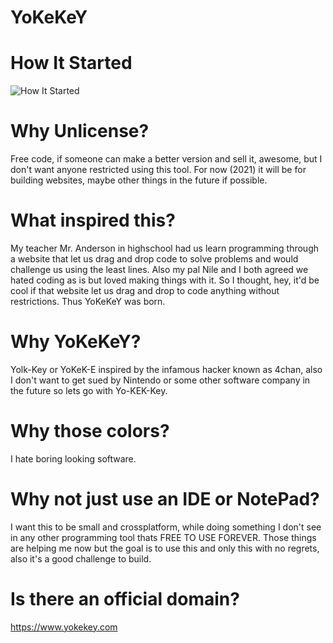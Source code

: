 # YoKeKeY

# How It Started
![How It Started](https://user-images.githubusercontent.com/16199678/147841966-9eb459b6-073e-4a6b-a116-c7347a480afc.PNG)

# Why Unlicense?
Free code, if someone can make a better version and sell it, awesome, but I don't want anyone restricted using this tool. For now (2021) it will be for building websites, maybe other things in the future if possible.

# What inspired this?

My teacher Mr. Anderson in highschool had us learn programming through a website that let us drag and drop code to solve problems and would challenge us using the least lines. Also my pal Nile and I both agreed we hated coding as is but loved making things with it. So I thought, hey, it'd be cool if that website let us drag and drop to code anything without restrictions. Thus YoKeKeY was born.

# Why YoKeKeY?

Yolk-Key or YoKeK-E inspired by the infamous hacker known as 4chan, also I don't want to get sued by Nintendo or some other software company in the future so lets go with Yo-KEK-Key.

# Why those colors?

I hate boring looking software.

# Why not just use an IDE or NotePad?

I want this to be small and crossplatform, while doing something I don't see in any other programming tool thats FREE TO USE FOREVER. Those things are helping me now but the goal is to use this and only this with no regrets, also it's a good challenge to build.

# Is there an official domain?

https://www.yokekey.com
